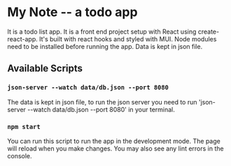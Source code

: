# My Note -- a todo app

It is a todo list app. It is a front end project setup with React using create-react-app. It's built with react hooks and styled with MUI.
Node modules need to be installed before running the app.
Data is kept in json file.

## Available Scripts

### `json-server --watch data/db.json --port 8080`

The data is kept in json file, to run the json server you need to run 'json-server --watch data/db.json --port 8080' in your terminal.

### `npm start`

You can run this script to run the app in the development mode.
The page will reload when you make changes.
You may also see any lint errors in the console.
